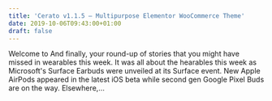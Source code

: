 ```yaml
---
title: 'Cerato v1.1.5 – Multipurpose Elementor WooCommerce Theme'
date: 2019-10-06T09:43:00+01:00
draft: false
---
```


Welcome to And finally, your round-up of stories that you might have missed in wearables this week. It was all about the hearables this week as Microsoft's Surface Earbuds were unveiled at its Surface event. New Apple AirPods appeared in the latest iOS beta while second gen Google Pixel Buds are on the way. Elsewhere,…